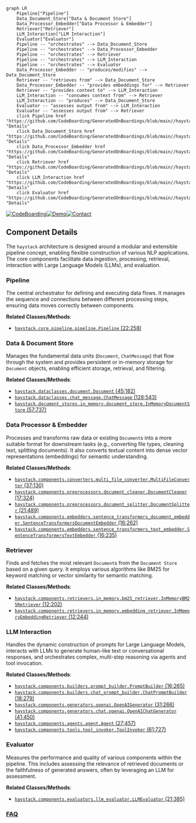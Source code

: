 ```mermaid
graph LR
    Pipeline["Pipeline"]
    Data_Document_Store["Data & Document Store"]
    Data_Processor_Embedder["Data Processor & Embedder"]
    Retriever["Retriever"]
    LLM_Interaction["LLM Interaction"]
    Evaluator["Evaluator"]
    Pipeline -- "orchestrates" --> Data_Document_Store
    Pipeline -- "orchestrates" --> Data_Processor_Embedder
    Pipeline -- "orchestrates" --> Retriever
    Pipeline -- "orchestrates" --> LLM_Interaction
    Pipeline -- "orchestrates" --> Evaluator
    Data_Processor_Embedder -- "produces/modifies" --> Data_Document_Store
    Retriever -- "retrieves from" --> Data_Document_Store
    Data_Processor_Embedder -- "provides embeddings for" --> Retriever
    Retriever -- "provides context to" --> LLM_Interaction
    LLM_Interaction -- "consumes context from" --> Retriever
    LLM_Interaction -- "produces" --> Data_Document_Store
    Evaluator -- "assesses output from" --> LLM_Interaction
    Evaluator -- "assesses output from" --> Retriever
    click Pipeline href "https://github.com/CodeBoarding/GeneratedOnBoardings/blob/main//haystack/Pipeline.md" "Details"
    click Data_Document_Store href "https://github.com/CodeBoarding/GeneratedOnBoardings/blob/main//haystack/Data_Document_Store.md" "Details"
    click Data_Processor_Embedder href "https://github.com/CodeBoarding/GeneratedOnBoardings/blob/main//haystack/Data_Processor_Embedder.md" "Details"
    click Retriever href "https://github.com/CodeBoarding/GeneratedOnBoardings/blob/main//haystack/Retriever.md" "Details"
    click LLM_Interaction href "https://github.com/CodeBoarding/GeneratedOnBoardings/blob/main//haystack/LLM_Interaction.md" "Details"
    click Evaluator href "https://github.com/CodeBoarding/GeneratedOnBoardings/blob/main//haystack/Evaluator.md" "Details"
```
[![CodeBoarding](https://img.shields.io/badge/Generated%20by-CodeBoarding-9cf?style=flat-square)](https://github.com/CodeBoarding/CodeBoarding)[![Demo](https://img.shields.io/badge/Try%20our-Demo-blue?style=flat-square)](https://www.codeboarding.org/demo)[![Contact](https://img.shields.io/badge/Contact%20us%20-%20contact@codeboarding.org-lightgrey?style=flat-square)](mailto:contact@codeboarding.org)

## Component Details

The `haystack` architecture is designed around a modular and extensible pipeline concept, enabling flexible construction of various NLP applications. The core components facilitate data ingestion, processing, retrieval, interaction with Large Language Models (LLMs), and evaluation.

### Pipeline
The central orchestrator for defining and executing data flows. It manages the sequence and connections between different processing steps, ensuring data moves correctly between components.


**Related Classes/Methods**:

- <a href="https://github.com/deepset-ai/haystack/blob/master/haystack/core/pipeline/pipeline.py#L22-L258" target="_blank" rel="noopener noreferrer">`haystack.core.pipeline.pipeline.Pipeline` (22:258)</a>


### Data & Document Store
Manages the fundamental data units (`Document`, `ChatMessage`) that flow through the system and provides persistent or in-memory storage for `Document` objects, enabling efficient storage, retrieval, and filtering.


**Related Classes/Methods**:

- <a href="https://github.com/deepset-ai/haystack/blob/master/haystack/dataclasses/document.py#L45-L182" target="_blank" rel="noopener noreferrer">`haystack.dataclasses.document.Document` (45:182)</a>
- <a href="https://github.com/deepset-ai/haystack/blob/master/haystack/dataclasses/chat_message.py#L128-L543" target="_blank" rel="noopener noreferrer">`haystack.dataclasses.chat_message.ChatMessage` (128:543)</a>
- <a href="https://github.com/deepset-ai/haystack/blob/master/haystack/document_stores/in_memory/document_store.py#L57-L737" target="_blank" rel="noopener noreferrer">`haystack.document_stores.in_memory.document_store.InMemoryDocumentStore` (57:737)</a>


### Data Processor & Embedder
Processes and transforms raw data or existing `Document`s into a more suitable format for downstream tasks (e.g., converting file types, cleaning text, splitting documents). It also converts textual content into dense vector representations (embeddings) for semantic understanding.


**Related Classes/Methods**:

- <a href="https://github.com/deepset-ai/haystack/blob/master/haystack/components/converters/multi_file_converter.py#L37-L130" target="_blank" rel="noopener noreferrer">`haystack.components.converters.multi_file_converter.MultiFileConverter` (37:130)</a>
- <a href="https://github.com/deepset-ai/haystack/blob/master/haystack/components/preprocessors/document_cleaner.py#L17-L324" target="_blank" rel="noopener noreferrer">`haystack.components.preprocessors.document_cleaner.DocumentCleaner` (17:324)</a>
- <a href="https://github.com/deepset-ai/haystack/blob/master/haystack/components/preprocessors/document_splitter.py#L21-L489" target="_blank" rel="noopener noreferrer">`haystack.components.preprocessors.document_splitter.DocumentSplitter` (21:489)</a>
- <a href="https://github.com/deepset-ai/haystack/blob/master/haystack/components/embedders/sentence_transformers_document_embedder.py#L16-L262" target="_blank" rel="noopener noreferrer">`haystack.components.embedders.sentence_transformers_document_embedder.SentenceTransformersDocumentEmbedder` (16:262)</a>
- <a href="https://github.com/deepset-ai/haystack/blob/master/haystack/components/embedders/sentence_transformers_text_embedder.py#L16-L235" target="_blank" rel="noopener noreferrer">`haystack.components.embedders.sentence_transformers_text_embedder.SentenceTransformersTextEmbedder` (16:235)</a>


### Retriever
Finds and fetches the most relevant `Document`s from the `Document Store` based on a given query. It employs various algorithms like BM25 for keyword matching or vector similarity for semantic matching.


**Related Classes/Methods**:

- <a href="https://github.com/deepset-ai/haystack/blob/master/haystack/components/retrievers/in_memory/bm25_retriever.py#L12-L202" target="_blank" rel="noopener noreferrer">`haystack.components.retrievers.in_memory.bm25_retriever.InMemoryBM25Retriever` (12:202)</a>
- <a href="https://github.com/deepset-ai/haystack/blob/master/haystack/components/retrievers/in_memory/embedding_retriever.py#L12-L244" target="_blank" rel="noopener noreferrer">`haystack.components.retrievers.in_memory.embedding_retriever.InMemoryEmbeddingRetriever` (12:244)</a>


### LLM Interaction
Handles the dynamic construction of prompts for Large Language Models, interacts with LLMs to generate human-like text or conversational responses, and orchestrates complex, multi-step reasoning via agents and tool invocation.


**Related Classes/Methods**:

- <a href="https://github.com/deepset-ai/haystack/blob/master/haystack/components/builders/prompt_builder.py#L16-L265" target="_blank" rel="noopener noreferrer">`haystack.components.builders.prompt_builder.PromptBuilder` (16:265)</a>
- <a href="https://github.com/deepset-ai/haystack/blob/master/haystack/components/builders/chat_prompt_builder.py#L18-L279" target="_blank" rel="noopener noreferrer">`haystack.components.builders.chat_prompt_builder.ChatPromptBuilder` (18:279)</a>
- <a href="https://github.com/deepset-ai/haystack/blob/master/haystack/components/generators/openai.py#L31-L266" target="_blank" rel="noopener noreferrer">`haystack.components.generators.openai.OpenAIGenerator` (31:266)</a>
- <a href="https://github.com/deepset-ai/haystack/blob/master/haystack/components/generators/chat/openai.py#L41-L450" target="_blank" rel="noopener noreferrer">`haystack.components.generators.chat.openai.OpenAIChatGenerator` (41:450)</a>
- <a href="https://github.com/deepset-ai/haystack/blob/master/haystack/components/agents/agent.py#L27-L457" target="_blank" rel="noopener noreferrer">`haystack.components.agents.agent.Agent` (27:457)</a>
- <a href="https://github.com/deepset-ai/haystack/blob/master/haystack/components/tools/tool_invoker.py#L61-L727" target="_blank" rel="noopener noreferrer">`haystack.components.tools.tool_invoker.ToolInvoker` (61:727)</a>


### Evaluator
Measures the performance and quality of various components within the pipeline. This includes assessing the relevance of retrieved documents or the faithfulness of generated answers, often by leveraging an LLM for assessment.


**Related Classes/Methods**:

- <a href="https://github.com/deepset-ai/haystack/blob/master/haystack/components/evaluators/llm_evaluator.py#L21-L385" target="_blank" rel="noopener noreferrer">`haystack.components.evaluators.llm_evaluator.LLMEvaluator` (21:385)</a>




### [FAQ](https://github.com/CodeBoarding/GeneratedOnBoardings/tree/main?tab=readme-ov-file#faq)
